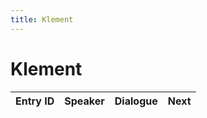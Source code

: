 ```yaml
---
title: Klement
---
```


# Klement


| Entry ID | Speaker | Dialogue | Next |
| :------- | :------ | :------- | :------------ |
